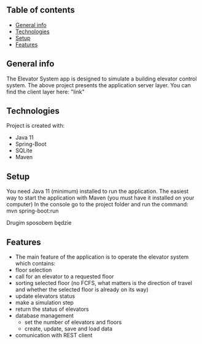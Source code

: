 ## Table of contents
* [General info](#general-info)
* [Technologies](#technologies)
* [Setup](#setup)
* [Features](#features)

## General info
The Elevator System app is designed to simulate a building elevator control system. The above project presents the application server layer. You can find the client layer here: "link"
	
## Technologies
Project is created with:
* Java 11
* Spring-Boot
* SQLite
* Maven

## Setup
You need Java 11 (minimum) installed to run the application.
The easiest way to start the application with Maven (you must have it installed on your computer)
In the console go to the project folder and run the command:
mvn spring-boot:run

Drugim sposobem będzie 

## Features
* The main feature of the application is to operate the elevator system which contains:
 * floor selection
 * call for an elevator to a requested floor
 * sorting selected floor (no FCFS, what matters is the direction of travel and whether the selected floor is already on its way)
 * update elevators status
 * make a simulation step
 * return the status of elevators
* database management
  * set the number of elevators and floors
  * create, update, save and load data
* comunication with REST client
